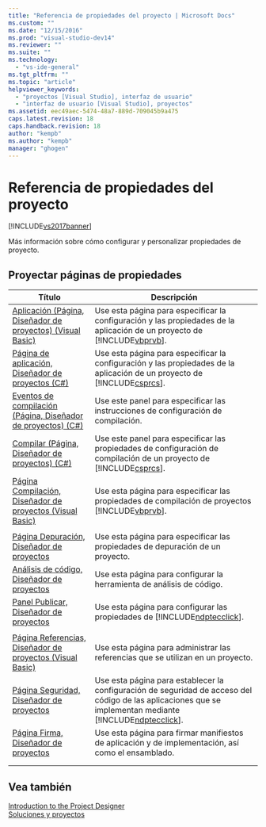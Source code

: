 ```yaml
---
title: "Referencia de propiedades del proyecto | Microsoft Docs"
ms.custom: ""
ms.date: "12/15/2016"
ms.prod: "visual-studio-dev14"
ms.reviewer: ""
ms.suite: ""
ms.technology: 
  - "vs-ide-general"
ms.tgt_pltfrm: ""
ms.topic: "article"
helpviewer_keywords: 
  - "proyectos [Visual Studio], interfaz de usuario"
  - "interfaz de usuario [Visual Studio], proyectos"
ms.assetid: eec49aec-5474-48a7-889d-709045b9a475
caps.latest.revision: 18
caps.handback.revision: 18
author: "kempb"
ms.author: "kempb"
manager: "ghogen"
---
```

# Referencia de propiedades del proyecto
[!INCLUDE[vs2017banner](../../code-quality/includes/vs2017banner.md)]

Más información sobre cómo configurar y personalizar propiedades de proyecto.  
  
## Proyectar páginas de propiedades  
  
|Título|Descripción|  
|------------|-----------------|  
|[Aplicación \(Página, Diseñador de proyectos\) \(Visual Basic\)](../../ide/reference/application-page-project-designer-visual-basic.md)|Use esta página para especificar la configuración y las propiedades de la aplicación de un proyecto de [!INCLUDE[vbprvb](../../code-quality/includes/vbprvb_md.md)].|  
|[Página de aplicación, Diseñador de proyectos \(C\#\)](../../ide/reference/application-page-project-designer-csharp.md)|Use esta página para especificar la configuración y las propiedades de la aplicación de un proyecto de [!INCLUDE[csprcs](../../data-tools/includes/csprcs_md.md)].|  
|[Eventos de compilación \(Página, Diseñador de proyectos\) \(C\#\)](../../ide/reference/build-events-page-project-designer-csharp.md)|Use este panel para especificar las instrucciones de configuración de compilación.|  
|[Compilar \(Página, Diseñador de proyectos\) \(C\#\)](../../ide/reference/build-page-project-designer-csharp.md)|Use este panel para especificar las propiedades de configuración de compilación de un proyecto de [!INCLUDE[csprcs](../../data-tools/includes/csprcs_md.md)].|  
|[Página Compilación, Diseñador de proyectos \(Visual Basic\)](../../ide/reference/compile-page-project-designer-visual-basic.md)|Use esta página para especificar las propiedades de compilación de proyectos [!INCLUDE[vbprvb](../../code-quality/includes/vbprvb_md.md)].|  
|||  
|[Página Depuración, Diseñador de proyectos](../../ide/reference/debug-page-project-designer.md)|Use esta página para especificar las propiedades de depuración de un proyecto.|  
|[Análisis de código, Diseñador de proyectos](../../ide/reference/code-analysis-project-designer.md)|Use esta página para configurar la herramienta de análisis de código.|  
|[Panel Publicar, Diseñador de proyectos](../../ide/reference/publish-page-project-designer.md)|Use esta página para configurar las propiedades de [!INCLUDE[ndptecclick](../../deployment/includes/ndptecclick_md.md)].|  
|||  
|[Página Referencias, Diseñador de proyectos \(Visual Basic\)](../../ide/reference/references-page-project-designer-visual-basic.md)|Use esta página para administrar las referencias que se utilizan en un proyecto.|  
|[Página Seguridad, Diseñador de proyectos](../../ide/reference/security-page-project-designer.md)|Use esta página para establecer la configuración de seguridad de acceso del código de las aplicaciones que se implementan mediante [!INCLUDE[ndptecclick](../../deployment/includes/ndptecclick_md.md)].|  
|[Página Firma, Diseñador de proyectos](../../ide/reference/signing-page-project-designer.md)|Use esta página para firmar manifiestos de aplicación y de implementación, así como el ensamblado.|  
|||  
|||  
  
## Vea también  
 [Introduction to the Project Designer](http://msdn.microsoft.com/es-es/898dd854-c98d-430c-ba1b-a913ce3c73d7)   
 [Soluciones y proyectos](../../ide/solutions-and-projects-in-visual-studio.md)